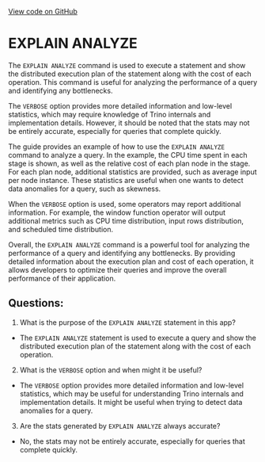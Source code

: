 [View code on GitHub](https://dune.com/docs/query/DuneSQL-reference/SQL-statement-syntax/explain-analyze.md)

# EXPLAIN ANALYZE

The `EXPLAIN ANALYZE` command is used to execute a statement and show the distributed execution plan of the statement along with the cost of each operation. This command is useful for analyzing the performance of a query and identifying any bottlenecks. 

The `VERBOSE` option provides more detailed information and low-level statistics, which may require knowledge of Trino internals and implementation details. However, it should be noted that the stats may not be entirely accurate, especially for queries that complete quickly.

The guide provides an example of how to use the `EXPLAIN ANALYZE` command to analyze a query. In the example, the CPU time spent in each stage is shown, as well as the relative cost of each plan node in the stage. For each plan node, additional statistics are provided, such as average input per node instance. These statistics are useful when one wants to detect data anomalies for a query, such as skewness.

When the `VERBOSE` option is used, some operators may report additional information. For example, the window function operator will output additional metrics such as CPU time distribution, input rows distribution, and scheduled time distribution.

Overall, the `EXPLAIN ANALYZE` command is a powerful tool for analyzing the performance of a query and identifying any bottlenecks. By providing detailed information about the execution plan and cost of each operation, it allows developers to optimize their queries and improve the overall performance of their application.
## Questions: 
 1. What is the purpose of the `EXPLAIN ANALYZE` statement in this app?
- The `EXPLAIN ANALYZE` statement is used to execute a query and show the distributed execution plan of the statement along with the cost of each operation.

2. What is the `VERBOSE` option and when might it be useful?
- The `VERBOSE` option provides more detailed information and low-level statistics, which may be useful for understanding Trino internals and implementation details. It might be useful when trying to detect data anomalies for a query.

3. Are the stats generated by `EXPLAIN ANALYZE` always accurate?
- No, the stats may not be entirely accurate, especially for queries that complete quickly.